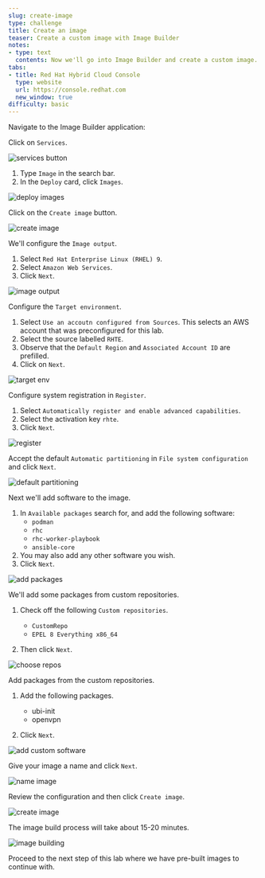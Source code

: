 ```yaml
---
slug: create-image
type: challenge
title: Create an image
teaser: Create a custom image with Image Builder
notes:
- type: text
  contents: Now we'll go into Image Builder and create a custom image.
tabs:
- title: Red Hat Hybrid Cloud Console
  type: website
  url: https://console.redhat.com
  new_window: true
difficulty: basic
---
```

<!-- markdownlint-disable MD033 MD026-->

Navigate to the Image Builder application:

Click on `Services`.

![services button](../assets/servicesbutton.png)

1) Type `Image` in the search bar.
2) In the `Deploy` card, click `Images`.

![deploy images](../assets/deployimages.png)

Click on the `Create image` button.

![create image](../assets/createimagebutton.png)

We'll configure the `Image output`.

1) Select `Red Hat Enterprise Linux (RHEL) 9`.
2) Select `Amazon Web Services`.
3) Click `Next`.

![image output](../assets/imageoutput.png)

Configure the `Target environment`.

1) Select `Use an accoutn configured from Sources`. This selects an AWS account that was preconfigured for this lab.
2) Select the source labelled `RHTE`.
3) Observe that the `Default Region` and `Associated Account ID` are prefilled.
4) Click on `Next`.

![target env](../assets/targetenvironment.png)

Configure system registration in `Register`.

1) Select `Automatically register and enable advanced capabilities`.
2) Select the activation key `rhte`.
3) Click `Next`.

![register](../assets/registersystems.png)

Accept the default `Automatic partitioning` in `File system configuration` and click `Next`.

![default partitioning](../assets/partitioningdefault.png)

Next we'll add software to the image.

1) In `Available packages` search for, and add the following software:
      - `podman`
      - `rhc`
      - `rhc-worker-playbook`
      - `ansible-core`
2) You may also add any other software you wish.
3) Click `Next`.

![add packages](../assets/addpackages.png)

We'll add some packages from custom repositories. 

1) Check off the following `Custom repositories`.

   - `CustomRepo`
   - `EPEL 8 Everything x86_64`

2) Then click `Next`.

![choose repos](../assets/customreposchecked.png)

Add packages from the custom repositories.

1) Add the following packages.
   - ubi-init
   - openvpn
  
2) Click `Next`.

![add custom software](../assets/selectcustompackages.png)

Give your image a name and click `Next`.

![name image](../assets/nameimage.png)

Review the configuration and then click `Create image`.

![create image](../assets/createimage.png)

The image build process will take about 15-20 minutes.

![image building](../assets/creatingimage.png)

Proceed to the next step of this lab where we have pre-built images to continue with.
